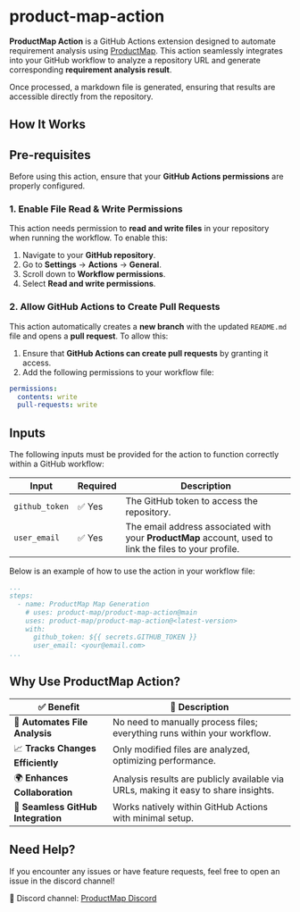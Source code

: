 # **product-map-action**
**ProductMap Action** is a GitHub Actions extension designed to automate requirement analysis using 
[ProductMap](https://product-map.ai). This action seamlessly integrates into your GitHub workflow to analyze a repository URL and 
generate corresponding **requirement analysis result**.

Once processed, a markdown file is generated, ensuring that results are accessible directly from the repository.

## **How It Works**

## **Pre-requisites**

Before using this action, ensure that your **GitHub Actions permissions** are properly configured.

### **1. Enable File Read & Write Permissions**
This action needs permission to **read and write files** in your repository when running the workflow. To enable this:

1. Navigate to your **GitHub repository**.
2. Go to **Settings** → **Actions** → **General**.
3. Scroll down to **Workflow permissions**.
4. Select **Read and write permissions**.

### **2. Allow GitHub Actions to Create Pull Requests**
This action automatically creates a **new branch** with the updated `README.md` file and opens a **pull request**. To allow this:

1. Ensure that **GitHub Actions can create pull requests** by granting it access.
2. Add the following permissions to your workflow file:

```yaml
permissions:
  contents: write
  pull-requests: write
```

## **Inputs**

The following inputs must be provided for the action to function correctly within a GitHub workflow:

| Input           | Required | Description |
|----------------|----------|-------------|
| `github_token`  | ✅ Yes  | The GitHub token to access the repository. |
| `user_email`    | ✅ Yes | The email address associated with your **ProductMap** account, used to link the files to your profile. |

Below is an example of how to use the action in your workflow file:
```yaml
...
steps:
  - name: ProductMap Map Generation
    # uses: product-map/product-map-action@main
    uses: product-map/product-map-action@<latest-version>
    with:
      github_token: ${{ secrets.GITHUB_TOKEN }}
      user_email: <your@email.com>
...
```

## **Why Use ProductMap Action?**
| ✅ Benefit | 🌟 Description |
|------------|--------------|
| 🚀 **Automates File Analysis** | No need to manually process files; everything runs within your workflow. |
| 📈 **Tracks Changes Efficiently** | Only modified files are analyzed, optimizing performance. |
| 🌍 **Enhances Collaboration** | Analysis results are publicly available via URLs, making it easy to share insights. |
| 🔄 **Seamless GitHub Integration** | Works natively within GitHub Actions with minimal setup. |

## **Need Help?**
If you encounter any issues or have feature requests, feel free to open an issue in the discord channel!

🔗 Discord channel: [ProductMap Discord](https://discord.gg/zr8wgaaMEK)


